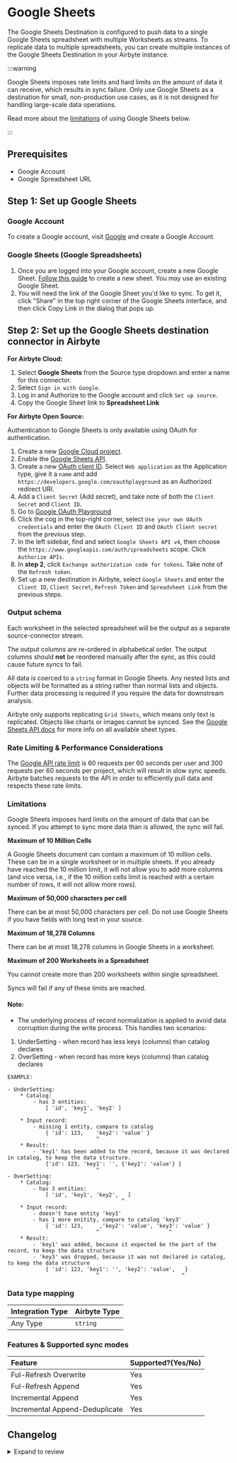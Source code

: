 # Google Sheets

The Google Sheets Destination is configured to push data to a single Google Sheets spreadsheet with multiple Worksheets as streams. To replicate data to multiple spreadsheets, you can create multiple instances of the Google Sheets Destination in your Airbyte instance.

:::warning

Google Sheets imposes rate limits and hard limits on the amount of data it can receive, which results in sync failure. Only use Google Sheets as a destination for small, non-production use cases, as it is not designed for handling large-scale data operations.

Read more about the [limitations](#limitations) of using Google Sheets below.

:::

## Prerequisites

- Google Account
- Google Spreadsheet URL

## Step 1: Set up Google Sheets

### Google Account

To create a Google account, visit [Google](https://support.google.com/accounts/answer/27441?hl=en) and create a Google Account.

### Google Sheets (Google Spreadsheets)

1. Once you are logged into your Google account, create a new Google Sheet. [Follow this guide](https://support.google.com/docs/answer/6000292?hl=en&co=GENIE.Platform%3DDesktop) to create a new sheet. You may use an existing Google Sheet.
2. You will need the link of the Google Sheet you'd like to sync. To get it, click "Share" in the top right corner of the Google Sheets interface, and then click Copy Link in the dialog that pops up.

## Step 2: Set up the Google Sheets destination connector in Airbyte

<!-- env:cloud -->

**For Airbyte Cloud:**

1. Select **Google Sheets** from the Source type dropdown and enter a name for this connector.
2. Select `Sign in with Google`.
3. Log in and Authorize to the Google account and click `Set up source`.
4. Copy the Google Sheet link to **Spreadsheet Link**
<!-- /env:cloud -->

<!-- env:oss -->

**For Airbyte Open Source:**

Authentication to Google Sheets is only available using OAuth for authentication.

1. Create a new [Google Cloud project](https://console.cloud.google.com/projectcreate).
2. Enable the [Google Sheets API](https://console.cloud.google.com/apis/library/sheets.googleapis.com).
3. Create a new [OAuth client ID](https://console.cloud.google.com/apis/credentials/oauthclient). Select `Web application` as the Application type, give it a `name` and add `https://developers.google.com/oauthplayground` as an Authorized redirect URI.
4. Add a `Client Secret` (Add secret), and take note of both the `Client Secret` and `Client ID`.
5. Go to [Google OAuth Playground](https://developers.google.com/oauthplayground/)
6. Click the cog in the top-right corner, select `Use your own OAuth credentials` and enter the `OAuth Client ID` and `OAuth Client secret` from the previous step.
7. In the left sidebar, find and select `Google Sheets API v4`, then choose the `https://www.googleapis.com/auth/spreadsheets` scope. Click `Authorize APIs`.
8. In **step 2**, click `Exchange authorization code for tokens`. Take note of the `Refresh token`.
9. Set up a new destination in Airbyte, select `Google Sheets` and enter the `Client ID`, `Client Secret`, `Refresh Token` and `Spreadsheet Link` from the previous steps.
<!-- /env:oss -->

### Output schema

Each worksheet in the selected spreadsheet will be the output as a separate source-connector stream.

The output columns are re-ordered in alphabetical order. The output columns should **not** be reordered manually after the sync, as this could cause future syncs to fail.

All data is coerced to a `string` format in Google Sheets.
Any nested lists and objects will be formatted as a string rather than normal lists and objects. Further data processing is required if you require the data for downstream analysis.

Airbyte only supports replicating `Grid Sheets`, which means only text is replicated. Objects like charts or images cannot be synced. See the [Google Sheets API docs](https://developers.google.com/sheets/api/reference/rest/v4/spreadsheets/sheets#SheetType) for more info on all available sheet types.

### Rate Limiting & Performance Considerations

The [Google API rate limit](https://developers.google.com/sheets/api/limits) is 60 requests per 60 seconds per user and 300 requests per 60 seconds per project, which will result in slow sync speeds. Airbyte batches requests to the API in order to efficiently pull data and respects these rate limits.

### <a name="limitations"></a>Limitations

Google Sheets imposes hard limits on the amount of data that can be synced. If you attempt to sync more data than is allowed, the sync will fail.

**Maximum of 10 Million Cells**

A Google Sheets document can contain a maximum of 10 million cells. These can be in a single worksheet or in multiple sheets.
If you already have reached the 10 million limit, it will not allow you to add more columns (and vice versa, i.e., if the 10 million cells limit is reached with a certain number of rows, it will not allow more rows).

**Maximum of 50,000 characters per cell**

There can be at most 50,000 characters per cell. Do not use Google Sheets if you have fields with long text in your source.

**Maximum of 18,278 Columns**

There can be at most 18,278 columns in Google Sheets in a worksheet.

**Maximum of 200 Worksheets in a Spreadsheet**

You cannot create more than 200 worksheets within single spreadsheet.

Syncs will fail if any of these limits are reached.

#### Note:

- The underlying process of record normalization is applied to avoid data corruption during the write process. This handles two scenarios:

1. UnderSetting - when record has less keys (columns) than catalog declares
2. OverSetting - when record has more keys (columns) than catalog declares

```
EXAMPLE:

- UnderSetting:
    * Catalog:
        - has 3 entities:
            [ 'id', 'key1', 'key2' ]
                        ^
    * Input record:
        - missing 1 entity, compare to catalog
            { 'id': 123,    'key2': 'value' }
                            ^
    * Result:
        - 'key1' has been added to the record, because it was declared in catalog, to keep the data structure.
            {'id': 123, 'key1': '', {'key2': 'value'} }
                            ^
- OverSetting:
    * Catalog:
        - has 3 entities:
            [ 'id', 'key1', 'key2',   ]
                                    ^
    * Input record:
        - doesn't have entity 'key1'
        - has 1 more enitity, compare to catalog 'key3'
            { 'id': 123,     ,'key2': 'value', 'key3': 'value' }
                            ^                      ^
    * Result:
        - 'key1' was added, because it expected be the part of the record, to keep the data structure
        - 'key3' was dropped, because it was not declared in catalog, to keep the data structure
            { 'id': 123, 'key1': '', 'key2': 'value',   }
                            ^                          ^
```

### Data type mapping

| Integration Type | Airbyte Type |
| :--------------- | :----------- |
| Any Type         | `string`     |

### Features & Supported sync modes

| Feature                        | Supported?\(Yes/No\) |
| :----------------------------- | :------------------- |
| Ful-Refresh Overwrite          | Yes                  |
| Ful-Refresh Append             | Yes                  |
| Incremental Append             | Yes                  |
| Incremental Append-Deduplicate | Yes                  |

## Changelog

<details>
  <summary>Expand to review</summary>

| Version | Date       | Pull Request                                             | Subject                                                    |
|---------| ---------- | -------------------------------------------------------- | ---------------------------------------------------------- |
| 0.2.26 | 2024-10-05 | [46464](https://github.com/airbytehq/airbyte/pull/46464) | Update dependencies |
| 0.2.25 | 2024-09-28 | [46204](https://github.com/airbytehq/airbyte/pull/46204) | Update dependencies |
| 0.2.24 | 2024-09-21 | [45772](https://github.com/airbytehq/airbyte/pull/45772) | Update dependencies |
| 0.2.23 | 2024-09-14 | [45577](https://github.com/airbytehq/airbyte/pull/45577) | Update dependencies |
| 0.2.22 | 2024-09-07 | [45325](https://github.com/airbytehq/airbyte/pull/45325) | Update dependencies |
| 0.2.21 | 2024-08-31 | [44989](https://github.com/airbytehq/airbyte/pull/44989) | Update dependencies |
| 0.2.20 | 2024-08-24 | [44736](https://github.com/airbytehq/airbyte/pull/44736) | Update dependencies |
| 0.2.19 | 2024-08-22 | [44530](https://github.com/airbytehq/airbyte/pull/44530) | Update test dependencies |
| 0.2.18 | 2024-08-17 | [44259](https://github.com/airbytehq/airbyte/pull/44259) | Update dependencies |
| 0.2.17 | 2024-08-10 | [43603](https://github.com/airbytehq/airbyte/pull/43603) | Update dependencies |
| 0.2.16 | 2024-08-03 | [43066](https://github.com/airbytehq/airbyte/pull/43066) | Update dependencies |
| 0.2.15 | 2024-07-27 | [42819](https://github.com/airbytehq/airbyte/pull/42819) | Update dependencies |
| 0.2.14 | 2024-07-20 | [42368](https://github.com/airbytehq/airbyte/pull/42368) | Update dependencies |
| 0.2.13 | 2024-07-13 | [41721](https://github.com/airbytehq/airbyte/pull/41721) | Update dependencies |
| 0.2.12 | 2024-07-10 | [41520](https://github.com/airbytehq/airbyte/pull/41520) | Update dependencies |
| 0.2.11 | 2024-07-09 | [41076](https://github.com/airbytehq/airbyte/pull/41076) | Update dependencies |
| 0.2.10 | 2024-07-06 | [40999](https://github.com/airbytehq/airbyte/pull/40999) | Update dependencies |
| 0.2.9 | 2024-06-26 | [40529](https://github.com/airbytehq/airbyte/pull/40529) | Update dependencies |
| 0.2.8 | 2024-06-25 | [40353](https://github.com/airbytehq/airbyte/pull/40353) | Update dependencies |
| 0.2.7 | 2024-06-22 | [40172](https://github.com/airbytehq/airbyte/pull/40172) | Update dependencies |
| 0.2.6 | 2024-06-04 | [39011](https://github.com/airbytehq/airbyte/pull/39011) | [autopull] Upgrade base image to v1.2.1 |
| 0.2.5 | 2024-05-22 | [38516](https://github.com/airbytehq/airbyte/pull/38516) | [autopull] base image + poetry + up_to_date |
| 0.2.4 | 2024-05-21 | [38516](https://github.com/airbytehq/airbyte/pull/38516) | [autopull] base image + poetry + up_to_date |
| 0.2.3 | 2023-09-25 | [30748](https://github.com/airbytehq/airbyte/pull/30748) | Performance testing - include socat binary in docker image |
| 0.2.2 | 2023-07-06 | [28035](https://github.com/airbytehq/airbyte/pull/28035) | Migrate from authSpecification to advancedAuth |
| 0.2.1 | 2023-06-26 | [27782](https://github.com/airbytehq/airbyte/pull/27782) | Only allow HTTPS urls |
| 0.2.0 | 2023-06-26 | [27780](https://github.com/airbytehq/airbyte/pull/27780) | License Update: Elv2 |
| 0.1.2 | 2022-10-31 | [18729](https://github.com/airbytehq/airbyte/pull/18729) | Fix empty headers list |
| 0.1.1 | 2022-06-15 | [14751](https://github.com/airbytehq/airbyte/pull/14751) | Yield state only when records saved |
| 0.1.0 | 2022-04-26 | [12135](https://github.com/airbytehq/airbyte/pull/12135) | Initial Release |

</details>
